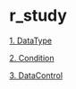 # r_study



<a href="r_dataType/R_DateType.html" > 1. DataType </a>

<a href="r_condition/r_condition.html" > 2. Condition </a>

<a href="r_dataControl/r_dataControl.html" > 3. DataControl </a>

